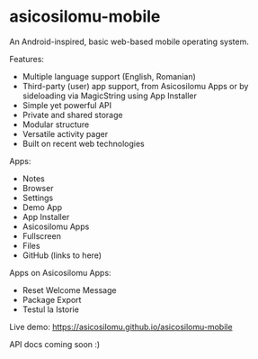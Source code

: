 # asicosilomu-mobile
An Android-inspired, basic web-based mobile operating system.

Features:
* Multiple language support (English, Romanian)
* Third-party (user) app support, from Asicosilomu Apps or by sideloading via MagicString using App Installer
* Simple yet powerful API
* Private and shared storage
* Modular structure
* Versatile activity pager
* Built on recent web technologies

Apps:
* Notes
* Browser
* Settings
* Demo App
* App Installer
* Asicosilomu Apps
* Fullscreen
* Files
* GitHub (links to here)

Apps on Asicosilomu Apps:
* Reset Welcome Message
* Package Export
* Testul la Istorie

Live demo: https://asicosilomu.github.io/asicosilomu-mobile

API docs coming soon :)
